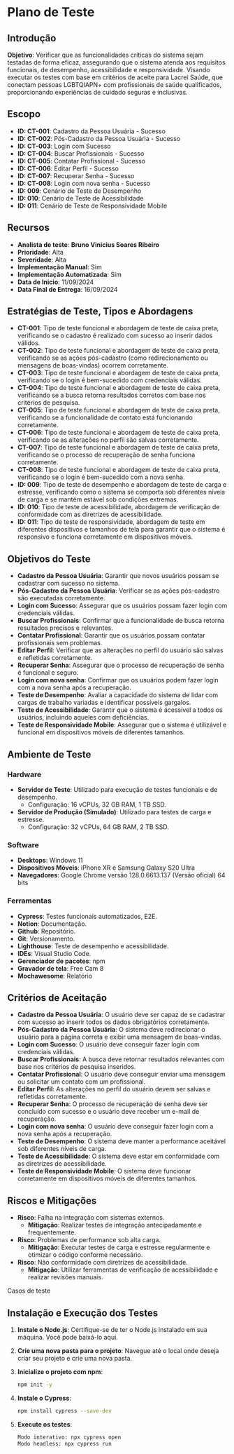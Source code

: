 # **Plano de Teste**

## **Introdução**

**Objetivo**: 
Verificar que as funcionalidades críticas do sistema sejam testadas de forma eficaz, assegurando que o sistema atenda aos requisitos funcionais, de desempenho, acessibilidade e responsividade. Visando executar os testes com base em critérios de aceite para Lacrei Saúde, que conectam pessoas LGBTQIAPN+ com profissionais de saúde qualificados, proporcionando experiências de cuidado seguras e inclusivas.

## **Escopo**

- **ID: CT-001**: Cadastro da Pessoa Usuária - Sucesso
- **ID: CT-002**: Pós-Cadastro da Pessoa Usuária - Sucesso
- **ID: CT-003**: Login com Sucesso
- **ID: CT-004**: Buscar Profissionais - Sucesso
- **ID: CT-005**: Contatar Profissional - Sucesso
- **ID: CT-006**: Editar Perfil - Sucesso
- **ID: CT-007**: Recuperar Senha - Sucesso
- **ID: CT-008**: Login com nova senha - Sucesso
- **ID: 009**: Cenário de Teste de Desempenho
- **ID: 010**: Cenário de Teste de Acessibilidade
- **ID: 011**: Cenário de Teste de Responsividade Mobile

## **Recursos**

- **Analista de teste**: **Bruno Vinicius Soares Ribeiro**
- **Prioridade**: Alta
- **Severidade**: Alta
- **Implementação Manual**: Sim
- **Implementação Automatizada**: Sim
- **Data de Inicio**: 11/09/2024
- **Data Final de Entrega**: 16/09/2024

## **Estratégias de Teste, Tipos e Abordagens**

- **CT-001**: Tipo de teste funcional e abordagem de teste de caixa preta, verificando se o cadastro é realizado com sucesso ao inserir dados válidos.
- **CT-002**: Tipo de teste funcional e abordagem de teste de caixa preta, verificando se as ações pós-cadastro (como redirecionamento ou mensagens de boas-vindas) ocorrem corretamente.
- **CT-003**: Tipo de teste funcional e abordagem de teste de caixa preta, verificando se o login é bem-sucedido com credenciais válidas.
- **CT-004**: Tipo de teste funcional e abordagem de teste de caixa preta, verificando se a busca retorna resultados corretos com base nos critérios de pesquisa.
- **CT-005**: Tipo de teste funcional e abordagem de teste de caixa preta, verificando se a funcionalidade de contato está funcionando corretamente.
- **CT-006**: Tipo de teste funcional e abordagem de teste de caixa preta, verificando se as alterações no perfil são salvas corretamente.
- **CT-007**: Tipo de teste funcional e abordagem de teste de caixa preta, verificando se o processo de recuperação de senha funciona corretamente.
- **CT-008**: Tipo de teste funcional e abordagem de teste de caixa preta, verificando se o login é bem-sucedido com a nova senha.
- **ID: 009**: Tipo de teste de desempenho e abordagem de teste de carga e estresse, verificando como o sistema se comporta sob diferentes níveis de carga e se mantém estável sob condições extremas.
- **ID: 010**: Tipo de teste de acessibilidade, abordagem de verificação de conformidade com as diretrizes de acessibilidade.
- **ID: 011**: Tipo de teste de responsividade, abordagem de teste em diferentes dispositivos e tamanhos de tela para garantir que o sistema é responsivo e funciona corretamente em dispositivos móveis.

## **Objetivos do Teste**

- **Cadastro da Pessoa Usuária**: Garantir que novos usuários possam se cadastrar com sucesso no sistema.
- **Pós-Cadastro da Pessoa Usuária**: Verificar se as ações pós-cadastro são executadas corretamente.
- **Login com Sucesso**: Assegurar que os usuários possam fazer login com credenciais válidas.
- **Buscar Profissionais**: Confirmar que a funcionalidade de busca retorna resultados precisos e relevantes.
- **Contatar Profissional**: Garantir que os usuários possam contatar profissionais sem problemas.
- **Editar Perfil**: Verificar que as alterações no perfil do usuário são salvas e refletidas corretamente.
- **Recuperar Senha**: Assegurar que o processo de recuperação de senha é funcional e seguro.
- **Login com nova senha**: Confirmar que os usuários podem fazer login com a nova senha após a recuperação.
- **Teste de Desempenho**: Avaliar a capacidade do sistema de lidar com cargas de trabalho variadas e identificar possíveis gargalos.
- **Teste de Acessibilidade**: Garantir que o sistema é acessível a todos os usuários, incluindo aqueles com deficiências.
- **Teste de Responsividade Mobile**: Assegurar que o sistema é utilizável e funcional em dispositivos móveis de diferentes tamanhos.

## **Ambiente de Teste**

### **Hardware**

- **Servidor de Teste**: Utilizado para execução de testes funcionais e de desempenho.
  - Configuração: 16 vCPUs, 32 GB RAM, 1 TB SSD.
- **Servidor de Produção (Simulado)**: Utilizado para testes de carga e estresse.
  - Configuração: 32 vCPUs, 64 GB RAM, 2 TB SSD.

### **Software**

- **Desktops**: Windows 11
- **Dispositivos Móveis**: iPhone XR e Samsung Galaxy S20 Ultra
- **Navegadores**: Google Chrome versão 128.0.6613.137 (Versão oficial) 64 bits

### **Ferramentas**

- **Cypress**: Testes funcionais automatizados, E2E.
- **Notion**: Documentação.
- **Github**: Repositório.
- **Git**: Versionamento.
- **Lighthouse**: Teste de desempenho e acessibilidade.
- **IDEs**: Visual Studio Code.
- **Gerenciador de pacotes**: npm
- **Gravador de tela**: Free Cam 8
- **Mochawesome**: Relatório

## **Critérios de Aceitação**

- **Cadastro da Pessoa Usuária**: O usuário deve ser capaz de se cadastrar com sucesso ao inserir todos os dados obrigatórios corretamente.
- **Pós-Cadastro da Pessoa Usuária**: O sistema deve redirecionar o usuário para a página correta e exibir uma mensagem de boas-vindas.
- **Login com Sucesso**: O usuário deve conseguir fazer login com credenciais válidas.
- **Buscar Profissionais**: A busca deve retornar resultados relevantes com base nos critérios de pesquisa inseridos.
- **Contatar Profissional**: O usuário deve conseguir enviar uma mensagem ou solicitar um contato com um profissional.
- **Editar Perfil**: As alterações no perfil do usuário devem ser salvas e refletidas corretamente.
- **Recuperar Senha**: O processo de recuperação de senha deve ser concluído com sucesso e o usuário deve receber um e-mail de recuperação.
- **Login com nova senha**: O usuário deve conseguir fazer login com a nova senha após a recuperação.
- **Teste de Desempenho**: O sistema deve manter a performance aceitável sob diferentes níveis de carga.
- **Teste de Acessibilidade**: O sistema deve estar em conformidade com as diretrizes de acessibilidade.
- **Teste de Responsividade Mobile**: O sistema deve funcionar corretamente em dispositivos móveis de diferentes tamanhos.

## **Riscos e Mitigações**

- **Risco**: Falha na integração com sistemas externos.
  - **Mitigação**: Realizar testes de integração antecipadamente e frequentemente.
- **Risco**: Problemas de performance sob alta carga.
  - **Mitigação**: Executar testes de carga e estresse regularmente e otimizar o código conforme necessário.
- **Risco**: Não conformidade com diretrizes de acessibilidade.
  - **Mitigação**: Utilizar ferramentas de verificação de acessibilidade e realizar revisões manuais.

Casos de teste

## **Instalação e Execução dos Testes**

1. **Instale o Node.js**: Certifique-se de ter o Node.js instalado em sua máquina. Você pode baixá-lo aqui.
2. **Crie uma nova pasta para o projeto**: Navegue até o local onde deseja criar seu projeto e crie uma nova pasta.
3. **Inicialize o projeto com npm**: 

    ```bash
    npm init -y


4. **Instale o Cypress**:

    ```bash
    npm install cypress --save-dev

5. **Execute os testes**:

    ```bash
    Modo interativo: npx cypress open 
    Modo headless: npx cypress run
